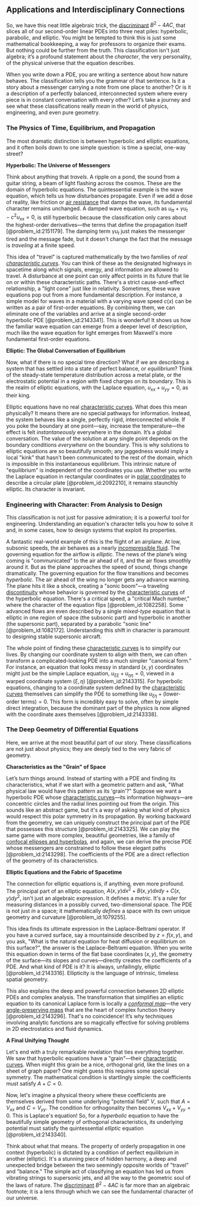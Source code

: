 ## Applications and Interdisciplinary Connections

So, we have this neat little algebraic trick, the [discriminant](@article_id:152126) $B^2 - 4AC$, that slices all of our second-order linear PDEs into three neat piles: hyperbolic, parabolic, and elliptic. You might be tempted to think this is just some mathematical bookkeeping, a way for professors to organize their exams. But nothing could be further from the truth. This classification isn't just algebra; it’s a profound statement about the *character*, the very personality, of the physical universe that the equation describes.

When you write down a PDE, you are writing a sentence about how nature behaves. The classification tells you the grammar of that sentence. Is it a story about a messenger carrying a note from one place to another? Or is it a description of a perfectly balanced, interconnected system where every piece is in constant conversation with every other? Let’s take a journey and see what these classifications really *mean* in the world of physics, engineering, and even pure geometry.

### The Physics of Time, Equilibrium, and Propagation

The most dramatic distinction is between hyperbolic and elliptic equations, and it often boils down to one simple question: is time a special, one-way street?

**Hyperbolic: The Universe of Messengers**

Think about anything that *travels*. A ripple on a pond, the sound from a guitar string, a beam of light flashing across the cosmos. These are the domain of hyperbolic equations. The quintessential example is the wave equation, which tells us how disturbances propagate. Even if we add a dose of reality, like friction or [air resistance](@article_id:168470) that damps the wave, its fundamental character remains unchanged. A damped wave equation, such as $u_{tt} + \gamma u_t - c^2 u_{xx} = 0$, is still hyperbolic because the classification only cares about the highest-order derivatives—the terms that define the propagation itself [@problem_id:2151179]. The damping term $\gamma u_t$ just makes the messenger tired and the message fade, but it doesn't change the fact that the message is *traveling* at a finite speed.

This idea of "travel" is captured mathematically by the two families of *real [characteristic curves](@article_id:174682)*. You can think of these as the designated highways in spacetime along which signals, energy, and information are allowed to travel. A disturbance at one point can only affect points in its future that lie on or within these characteristic paths. There's a strict cause-and-effect relationship, a "light cone" just like in relativity. Sometimes, these wave equations pop out from a more fundamental description. For instance, a simple model for waves in a material with a varying wave speed $c(x)$ can be written as a pair of first-order equations. By combining them, we can eliminate one of the variables and arrive at a single second-order hyperbolic PDE [@problem_id:2143341]. This is wonderful! It shows us how the familiar wave equation can emerge from a deeper level of description, much like the wave equation for light emerges from Maxwell's more fundamental first-order equations.

**Elliptic: The Global Conversation of Equilibrium**

Now, what if there is no special time direction? What if we are describing a system that has settled into a state of perfect balance, or *equilibrium*? Think of the steady-state temperature distribution across a metal plate, or the electrostatic potential in a region with fixed charges on its boundary. This is the realm of elliptic equations, with the Laplace equation, $u_{xx} + u_{yy} = 0$, as their king.

Elliptic equations have no real [characteristic curves](@article_id:174682). What does this mean physically? It means there are no special pathways for information. Instead, the system behaves like a single, perfectly rigid, interconnected whole. If you poke the boundary at one point—say, increase the temperature—the effect is felt *instantaneously* everywhere in the domain. It’s a global conversation. The value of the solution at any single point depends on the boundary conditions *everywhere* on the boundary. This is why solutions to elliptic equations are so beautifully smooth; any jaggedness would imply a local "kink" that hasn't been communicated to the rest of the domain, which is impossible in this instantaneous equilibrium. This intrinsic nature of "equilibrium" is independent of the coordinates you use. Whether you write the Laplace equation in rectangular coordinates or in [polar coordinates](@article_id:158931) to describe a circular plate [@problem_id:2092210], it remains staunchly elliptic. Its character is invariant.

### Engineering with Character: From Analysis to Design

This classification is not just for passive admiration; it is a powerful tool for engineering. Understanding an equation's character tells you how to solve it and, in some cases, how to design systems that exploit its properties.

A fantastic real-world example of this is the flight of an airplane. At low, subsonic speeds, the air behaves as a nearly [incompressible fluid](@article_id:262430). The governing equation for the airflow is *elliptic*. The news of the plane’s wing coming is "communicated" to the air ahead of it, and the air flows smoothly around it. But as the plane approaches the speed of sound, things change dramatically. The governing equation for the flow transitions and becomes *hyperbolic*. The air ahead of the wing no longer gets any advance warning. The plane hits it like a shock, creating a "sonic boom"—a traveling [discontinuity](@article_id:143614) whose behavior is governed by the [characteristic curves](@article_id:174682) of the hyperbolic equation. There's a critical speed, a "critical Mach number," where the character of the equation flips [@problem_id:1082258]. Some advanced flows are even described by a single *mixed-type* equation that is elliptic in one region of space (the subsonic part) and hyperbolic in another (the supersonic part), separated by a parabolic "sonic line" [@problem_id:1082172]. Understanding this shift in character is paramount to designing stable supersonic aircraft.

The whole point of finding these [characteristic curves](@article_id:174682) is to simplify our lives. By changing our coordinate system to align with them, we can often transform a complicated-looking PDE into a much simpler "canonical form." For instance, an equation that looks messy in standard $(x,y)$ coordinates might just be the simple Laplace equation, $u_{\xi\xi} + u_{\eta\eta} = 0$, viewed in a warped coordinate system $(\xi, \eta)$ [@problem_id:2143315]. For hyperbolic equations, changing to a coordinate system defined by the [characteristic curves](@article_id:174682) themselves can simplify the PDE to something like $u_{\xi\eta} + \text{(lower-order terms)} = 0$. This form is incredibly easy to solve, often by simple direct integration, because the dominant part of the physics is now aligned with the coordinate axes themselves [@problem_id:2143338].

### The Deep Geometry of Differential Equations

Here, we arrive at the most beautiful part of our story. These classifications are not just about physics; they are deeply tied to the very fabric of geometry.

**Characteristics as the "Grain" of Space**

Let’s turn things around. Instead of starting with a PDE and finding its characteristics, what if we start with a geometric pattern and ask, "What physical law would have this pattern as its 'grain'?" Suppose we want a hyperbolic PDE whose [characteristic curves](@article_id:174682)—its information highways—are concentric circles and the radial lines pointing out from the origin. This sounds like an abstract game, but it's a way of asking what kind of physics would respect this polar symmetry in its propagation. By working backward from the geometry, we can uniquely construct the principal part of the PDE that possesses this structure [@problem_id:2143325]. We can play the same game with more complex, beautiful geometries, like a family of [confocal ellipses and hyperbolas](@article_id:166336), and again, we can derive the precise PDE whose messengers are constrained to follow these elegant paths [@problem_id:2143298]. The coefficients of the PDE are a direct reflection of the geometry of its characteristics.

**Elliptic Equations and the Fabric of Spacetime**

The connection for elliptic equations is, if anything, even more profound. The principal part of an elliptic equation, $A(x,y) dx^2 + B(x,y) dx dy + C(x,y) dy^2$, isn't just an algebraic expression. It defines a *metric*. It's a ruler for measuring distances in a possibly curved, two-dimensional space. The PDE is not just *in* a space; it mathematically *defines* a space with its own unique geometry and curvature [@problem_id:1079255].

This idea finds its ultimate expression in the Laplace-Beltrami operator. If you have a curved surface, say a mountainside described by $z=f(x,y)$, and you ask, "What is the natural equation for heat diffusion or equilibrium on this surface?", the answer is the Laplace-Beltrami equation. When you write this equation down in terms of the flat base coordinates $(x,y)$, the geometry of the surface—its slopes and curves—directly creates the coefficients of a PDE. And what kind of PDE is it? It is always, unfailingly, elliptic [@problem_id:2143316]. Ellipticity is the language of intrinsic, timeless spatial geometry.

This also explains the deep and powerful connection between 2D elliptic PDEs and complex analysis. The transformation that simplifies an elliptic equation to its canonical Laplace form is locally a *[conformal map](@article_id:159224)*—the very [angle-preserving maps](@article_id:160330) that are the heart of complex function theory [@problem_id:2143296]. That's no coincidence! It’s why techniques involving analytic functions are so magically effective for solving problems in 2D electrostatics and fluid dynamics.

**A Final Unifying Thought**

Let's end with a truly remarkable revelation that ties everything together. We saw that hyperbolic equations have a "grain"—their [characteristic curves](@article_id:174682). When might this grain be a nice, orthogonal grid, like the lines on a sheet of graph paper? One might guess this requires some special symmetry. The mathematical condition is startlingly simple: the coefficients must satisfy $A+C=0$.

Now, let's imagine a physical theory where these coefficients are themselves derived from some underlying "potential field" $V$, such that $A = V_{xx}$ and $C = V_{yy}$. The condition for orthogonality then becomes $V_{xx} + V_{yy} = 0$. This is Laplace's equation! So, for a *hyperbolic* equation to have the beautifully simple geometry of orthogonal characteristics, its underlying potential must satisfy the quintessential *elliptic* equation [@problem_id:2143340].

Think about what that means. The property of orderly propagation in one context (hyperbolic) is dictated by a condition of perfect equilibrium in another (elliptic). It's a stunning piece of hidden harmony, a deep and unexpected bridge between the two seemingly opposite worlds of "travel" and "balance." The simple act of classifying an equation has led us from vibrating strings to supersonic jets, and all the way to the geometric soul of the laws of nature. The [discriminant](@article_id:152126) $B^2 - 4AC$ is far more than an algebraic footnote; it is a lens through which we can see the fundamental character of our universe.